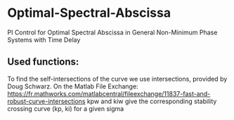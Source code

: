 # Optimal-Spectral-Abscissa
PI Control for Optimal Spectral Abscissa in General Non-Minimum Phase Systems with Time Delay

## Used functions:
To find the self-intersections of the curve we use intersections, provided by Doug Schwarz. On the Matlab File Exchange: https://fr.mathworks.com/matlabcentral/fileexchange/11837-fast-and-robust-curve-intersections 
kpw and kiw give the corresponding stability crossing curve (kp, ki) for a given sigma 
